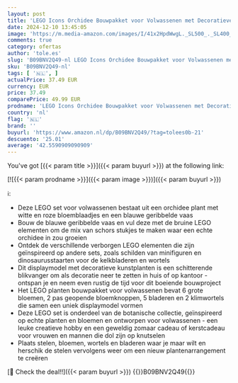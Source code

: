 ```yaml
---
layout: post
title: 'LEGO Icons Orchidee Bouwpakket voor Volwassenen met Decoratieve Planten voor in Huis om te Knutselen  Creatieve Hobby  Kerstcadeau voor Haar en Hem  Mannen en Vrouwen 10311'
date: 2024-12-10 13:45:05
image: 'https://m.media-amazon.com/images/I/41x2HpdWwgL._SL500_._SL400_.jpg'
comments: true
category: ofertas
author: 'tole.es'
slug: 'B09BNV2Q49-nl LEGO Icons Orchidee Bouwpakket voor Volwassenen met...'
sku: 'B09BNV2Q49-nl'
tags: [ '🇳🇱', ]
actualPrice: 37.49 EUR
currency: EUR
price: 37.49
comparePrice: 49.99 EUR
prodname: 'LEGO Icons Orchidee Bouwpakket voor Volwassenen met Decoratieve Planten voor in Huis om te Knutselen  Creatieve Hobby  Kerstcadeau voor Haar en Hem  Mannen en Vrouwen 10311'
country: 'nl'
flag: '🇳🇱'
brand: ''
buyurl: 'https://www.amazon.nl/dp/B09BNV2Q49/?tag=tolees0b-21'
descuento: '25.01'
average: '42.5590909090909'
---
```


You've got [{{< param title >}}]({{< param buyurl >}}) at the following link:

[![{{< param prodname >}}]({{< param image >}})]({{< param buyurl >}})

ℹ️:

- Deze LEGO set voor volwassenen bestaat uit een orchidee plant met witte en roze bloemblaadjes en een blauwe geribbelde vaas
- Bouw de blauwe geribbelde vaas en vul deze met de bruine LEGO elementen om de mix van schors stukjes te maken waar een echte orchidee in zou groeien
- Ontdek de verschillende verborgen LEGO elementen die zijn geïnspireerd op andere sets, zoals schilden van minifiguren en dinosaurusstaarten voor de kelkbladeren en wortels
- Dit displaymodel met decoratieve kunstplanten is een schitterende blikvanger om als decoratie neer te zetten in huis of op kantoor - ontspan je en neem even rustig de tijd voor dit boeiende bouwproject
- Het LEGO planten bouwpakket voor volwassenen bevat 6 grote bloemen, 2 pas geopende bloemknoppen, 5 bladeren en 2 klimwortels die samen een uniek displaymodel vormen
- Deze LEGO set is onderdeel van de botanische collectie, geïnspireerd op echte planten en bloemen en ontworpen voor volwassenen - een leuke creatieve hobby en een geweldig zomaar cadeau of kerstcadeau voor vrouwen en mannen die dol zijn op knutselen
- Plaats stelen, bloemen, wortels en bladeren waar je maar wilt en herschik de stelen vervolgens weer om een nieuw plantenarrangement te creëren

[🛒 Check the deal!!]({{< param buyurl >}})
{{<world>}}B09BNV2Q49{{</world>}}
